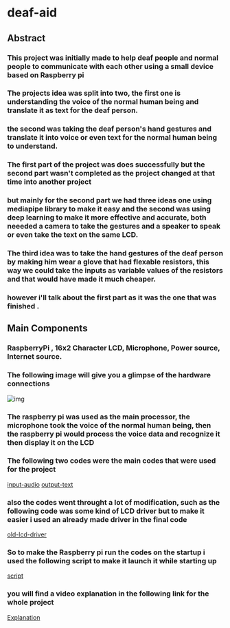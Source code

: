 # deaf-aid

## Abstract

### This project was initially made to help deaf people and normal people to communicate with each other using a small device based on Raspberry pi
### The projects idea was split into two, the first one is understanding the voice of the normal human being and translate it as text for the deaf person.
### the second was taking the deaf person's hand gestures and translate it into voice or even text for the normal human being to understand.
### The first part of the project was does successfully but the second part wasn't completed as the project changed at that time into another project
### but mainly for the second part we had three ideas one using mediapipe library to make it easy and the second was using deep learning to make it more effective and accurate, both neeeded a camera to take the gestures and a speaker to speak or even take the text on the same LCD.
### The third idea was to take the hand gestures of the deaf person by making him wear a glove that had flexable resistors, this way we could take the inputs as variable values of the resistors and that would have made it much cheaper.

### however i'll talk about the first part as it was the one that was finished .
## **Main Components**

### RaspberryPi , 16x2 Character LCD, Microphone, Power source, Internet source.

### The following image will give you a glimpse  of the hardware connections
![img]()
### The raspberry pi was used as the main processor, the microphone took the voice of the normal human being, then the raspberry pi would process the voice data and recognize it then display it on the LCD 
### The following two codes were the main codes that were used for the project
[input-audio]()
[output-text]()
### also the codes went throught a lot of modification, such as the following code was some kind of LCD driver but to make it easier i used an already made driver in the final code
[old-lcd-driver]()
### So to make the Raspberry pi run the codes on the startup i used the following script to make it launch it while starting up
[script]()
### you will find a video explanation in the following link for the whole project
[Explanation]()